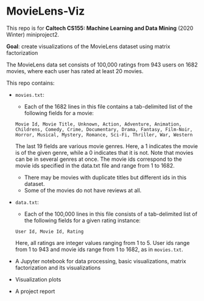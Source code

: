 # MovieLens-Viz

This repo is for **Caltech CS155: Machine Learning and Data Mining** (2020 Winter) miniproject2. 

**Goal**: create visualizations of the MovieLens dataset using matrix factorization

The MovieLens data set consists of 100,000 ratings from 943 users on 1682 movies, where each user has rated at least 20 movies.

This repo contains:

- `movies.txt`: 
  - Each of the 1682 lines in this file contains a tab-delimited list of the following fields for a movie: 
  
  ```Movie Id, Movie Title, Unknown, Action, Adventure, Animation, Childrens, Comedy, Crime, Documentary, Drama, Fantasy, Film-Noir, Horror, Musical, Mystery, Romance, Sci-Fi, Thriller, War, Western```
  
  The last 19 fields are various movie genres. Here, a 1 indicates the movie is of the given genre, while a 0 indicates that it is not. Note that movies can be in several genres at once. The movie ids correspond to the movie ids specified in the data.txt file and range from 1 to 1682.
  - There may be movies with duplicate titles but different ids in this dataset.
  - Some of the movies do not have reviews at all.

- `data.txt`:
  - Each of the 100,000 lines in this file consists of a tab-delimited list of the following fields for a given rating instance:
  
  ```
  User Id, Movie Id, Rating
  ```
  Here, all ratings are integer values ranging from 1 to 5. User ids range from 1 to 943 and movie ids range from 1 to 1682, as in `movies.txt`.
 
- A Jupyter notebook for data processing, basic visualizations, matrix factorization and its visualizations
- Visualization plots
- A project report
